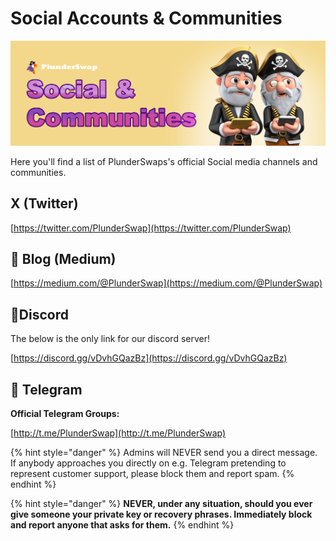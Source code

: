 # Social Accounts & Communities

![](../.gitbook/assets/PS_Social_Communities.png)

Here you'll find a list of PlunderSwaps's official Social media channels and communities. 

## X (Twitter)

[https://twitter.com/PlunderSwap](https://twitter.com/PlunderSwap)

## 📰 Blog (Medium)

[https://medium.com/@PlunderSwap](https://medium.com/@PlunderSwap)

## 🤖Discord

The below is the only link for our discord server!

[https://discord.gg/vDvhGQazBz](https://discord.gg/vDvhGQazBz)

## 💬 Telegram

**Official Telegram Groups:**

[http://t.me/PlunderSwap](http://t.me/PlunderSwap)

{% hint style="danger" %}
Admins will NEVER send you a direct message. If anybody approaches you directly on e.g. Telegram pretending to represent customer support, please block them and report spam.
{% endhint %}

{% hint style="danger" %}
**NEVER, under any situation, should you ever give someone your private key or recovery phrases. Immediately block and report anyone that asks for them.**
{% endhint %}
